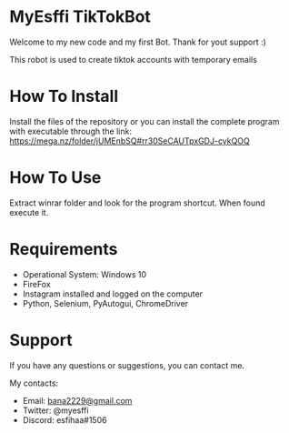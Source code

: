 # MyEsffi TikTokBot

Welcome to my new code and my first Bot. Thank for yout support :)

This robot is used to create tiktok accounts with temporary emails 

# How To Install

Install the files of the repository or you can install the complete program with executable through the link: https://mega.nz/folder/jUMEnbSQ#rr30SeCAUTpxGDJ-cykQOQ

# How To Use

Extract winrar folder and look for the program shortcut. When found execute it.

# Requirements

- Operational System: Windows 10
- FireFox
- Instagram installed and logged on the computer
- Python, Selenium, PyAutogui, ChromeDriver

# Support

If you have any questions or suggestions, you can contact me.

My contacts:

- Email: bana2229@gmail.com
- Twitter: @myesffi
- Discord: esfihaa#1506

